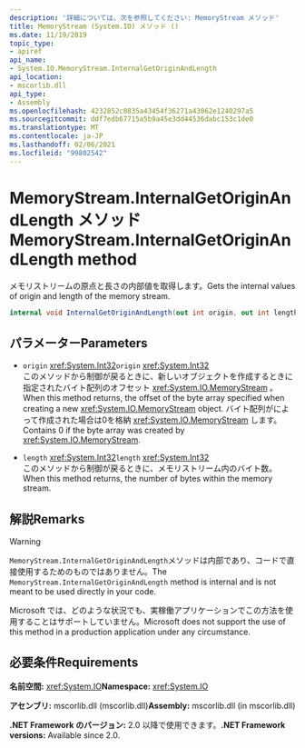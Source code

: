 ```yaml
---
description: '詳細については、次を参照してください: MemoryStream メソッド'
title: MemoryStream (System.IO) メソッド ()
ms.date: 11/19/2019
topic_type:
- apiref
api_name:
- System.IO.MemoryStream.InternalGetOriginAndLength
api_location:
- mscorlib.dll
api_type:
- Assembly
ms.openlocfilehash: 4232852c0835a43454f36271a43062e1240297a5
ms.sourcegitcommit: ddf7edb67715a5b9a45e3dd44536dabc153c1de0
ms.translationtype: MT
ms.contentlocale: ja-JP
ms.lasthandoff: 02/06/2021
ms.locfileid: "99802542"
---
```

# <a name="memorystreaminternalgetoriginandlength-method"></a><span data-ttu-id="75eac-103">MemoryStream.InternalGetOriginAndLength メソッド</span><span class="sxs-lookup"><span data-stu-id="75eac-103">MemoryStream.InternalGetOriginAndLength method</span></span>

<span data-ttu-id="75eac-104">メモリストリームの原点と長さの内部値を取得します。</span><span class="sxs-lookup"><span data-stu-id="75eac-104">Gets the internal values of origin and length of the memory stream.</span></span>

```csharp
internal void InternalGetOriginAndLength(out int origin, out int length)
```

## <a name="parameters"></a><span data-ttu-id="75eac-105">パラメーター</span><span class="sxs-lookup"><span data-stu-id="75eac-105">Parameters</span></span>

- <span data-ttu-id="75eac-106">`origin` <xref:System.Int32></span><span class="sxs-lookup"><span data-stu-id="75eac-106">`origin` <xref:System.Int32></span></span>\
  <span data-ttu-id="75eac-107">このメソッドから制御が戻るときに、新しいオブジェクトを作成するときに指定されたバイト配列のオフセット <xref:System.IO.MemoryStream> 。</span><span class="sxs-lookup"><span data-stu-id="75eac-107">When this method returns, the offset of the byte array specified when creating a new <xref:System.IO.MemoryStream> object.</span></span> <span data-ttu-id="75eac-108">バイト配列がによって作成された場合は0を格納 <xref:System.IO.MemoryStream> します。</span><span class="sxs-lookup"><span data-stu-id="75eac-108">Contains 0 if the byte array was created by <xref:System.IO.MemoryStream>.</span></span>

- <span data-ttu-id="75eac-109">`length` <xref:System.Int32></span><span class="sxs-lookup"><span data-stu-id="75eac-109">`length` <xref:System.Int32></span></span>\
  <span data-ttu-id="75eac-110">このメソッドから制御が戻るときに、メモリストリーム内のバイト数。</span><span class="sxs-lookup"><span data-stu-id="75eac-110">When this method returns, the number of bytes within the memory stream.</span></span>

## <a name="remarks"></a><span data-ttu-id="75eac-111">解説</span><span class="sxs-lookup"><span data-stu-id="75eac-111">Remarks</span></span>

> [!WARNING]
> <span data-ttu-id="75eac-112">`MemoryStream.InternalGetOriginAndLength`メソッドは内部であり、コードで直接使用するためのものではありません。</span><span class="sxs-lookup"><span data-stu-id="75eac-112">The `MemoryStream.InternalGetOriginAndLength` method is internal and is not meant to be used directly in your code.</span></span>
>
> <span data-ttu-id="75eac-113">Microsoft では、どのような状況でも、実稼働アプリケーションでこの方法を使用することはサポートしていません。</span><span class="sxs-lookup"><span data-stu-id="75eac-113">Microsoft does not support the use of this method in a production application under any circumstance.</span></span>

## <a name="requirements"></a><span data-ttu-id="75eac-114">必要条件</span><span class="sxs-lookup"><span data-stu-id="75eac-114">Requirements</span></span>

<span data-ttu-id="75eac-115">**名前空間:** <xref:System.IO></span><span class="sxs-lookup"><span data-stu-id="75eac-115">**Namespace:** <xref:System.IO></span></span>

<span data-ttu-id="75eac-116">**アセンブリ:** mscorlib.dll (mscorlib.dll)</span><span class="sxs-lookup"><span data-stu-id="75eac-116">**Assembly:** mscorlib.dll (in mscorlib.dll)</span></span>

<span data-ttu-id="75eac-117">**.NET Framework のバージョン:** 2.0 以降で使用できます。</span><span class="sxs-lookup"><span data-stu-id="75eac-117">**.NET Framework versions:** Available since 2.0.</span></span>
